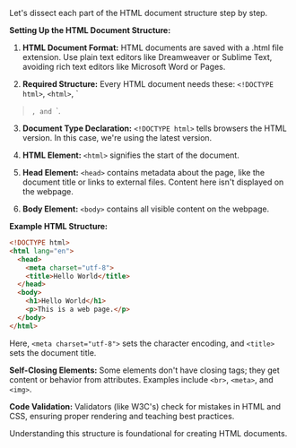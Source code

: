 Let's dissect each part of the HTML document structure step by step.

**Setting Up the HTML Document Structure:**

1. **HTML Document Format:** HTML documents are saved with a .html file extension. Use plain text editors like Dreamweaver or Sublime Text, avoiding rich text editors like Microsoft Word or Pages.

2. **Required Structure:** Every HTML document needs these: `<!DOCTYPE html>`, `<html>`, `<head>

>`, and `<body>`.

3. **Document Type Declaration:** `<!DOCTYPE html>` tells browsers the HTML version. In this case, we're using the latest version.

4. **HTML Element:** `<html>` signifies the start of the document.

5. **Head Element:** `<head>` contains metadata about the page, like the document title or links to external files. Content here isn't displayed on the webpage.

6. **Body Element:** `<body>` contains all visible content on the webpage.

**Example HTML Structure:**
```html
<!DOCTYPE html>
<html lang="en">
  <head>
    <meta charset="utf-8">
    <title>Hello World</title>
  </head>
  <body>
    <h1>Hello World</h1>
    <p>This is a web page.</p>
  </body>
</html>
```

Here, `<meta charset="utf-8">` sets the character encoding, and `<title>` sets the document title.

**Self-Closing Elements:**
Some elements don't have closing tags; they get content or behavior from attributes. Examples include `<br>`, `<meta>`, and `<img>`.

**Code Validation:**
Validators (like W3C's) check for mistakes in HTML and CSS, ensuring proper rendering and teaching best practices.

Understanding this structure is foundational for creating HTML documents.